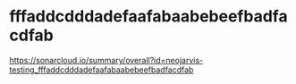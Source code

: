# fffaddcdddadefaafabaabebeefbadfacdfab
https://sonarcloud.io/summary/overall?id=neojarvis-testing_fffaddcdddadefaafabaabebeefbadfacdfab
